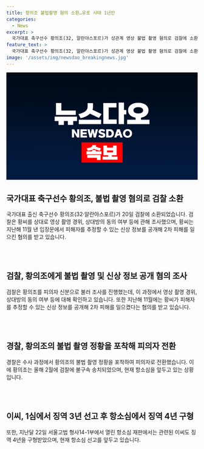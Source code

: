 ```yaml
---
title: 황의조 불법촬영 혐의 소환…유포 사태 1년만
categories:
  - News
excerpt: >
  국가대표 축구선수 황의조(32, 알란야스포르)가 성관계 영상 불법 촬영 혐의로 검찰에 소환됐다. 여성아동범죄조사1부는 황의조를 피의자로 소환해 성폭력처벌법 위반 등에 대해 조사 중이다. 황의조는 지난해 사생활을 불법 촬영한 것과 피해자를 추정할 수 있는 신상 정보를 공개한 혐의가 추가됐다. 또한, 전 연인과 모습을 올린 네티즌을 협박한 혐의를 경찰에 고소한 바 있다. 동영상을 올리고 협박한 이모(33)씨는 불법 촬영 정황이 포착돼 피의자로 조사되었다. 협박 혐의의 1심 선고를 앞두고 모두 항소했으며, 이씨에게는 징역 4년을 구형했다.
feature_text: >
  국가대표 축구선수 황의조(32, 알란야스포르)가 성관계 영상 불법 촬영 혐의로 검찰에 소환됐다. 여성아동범죄조사1부는 황의조를 피의자로 소환해 성폭력처벌법 위반 등에 대해 조사 중이다. 황의조는 지난해 사생활을 불법 촬영한 것과 피해자를 추정할 수 있는 신상 정보를 공개한 혐의가 추가됐다. 또한, 전 연인과 모습을 올린 네티즌을 협박한 혐의를 경찰에 고소한 바 있다. 동영상을 올리고 협박한 이모(33)씨는 불법 촬영 정황이 포착돼 피의자로 조사되었다. 협박 혐의의 1심 선고를 앞두고 모두 항소했으며, 이씨에게는 징역 4년을 구형했다.
image: '/assets/img/newsdao_breakingnews.jpg'
---
```


<p><img src="/assets/img/newsdao_breakingnews.jpg" alt="pcversion 속보" /></p>

<h2 data-ke-size="size26">국가대표 축구선수 황의조, 불법 촬영 혐의로 검찰 소환</h2>

<p data-ke-size="size16">국가대표 출신 축구선수 황의조(32‧알란야스포르)가 20일 검찰에 소환되었습니다. 검찰은 황씨를 상대로 영상 촬영 경위, 상대방의 동의 여부 등에 관해 조사했으며, 황씨는 지난해 11월 낸 입장문에서 피해자를 추정할 수 있는 신상 정보를 공개해 2차 피해를 일으킨 혐의를 받고 있습니다.</p>

<p><br>
<br></p>

<h2 data-ke-size="size26">검찰, 황의조에게 불법 촬영 및 신상 정보 공개 혐의 조사</h2>

<p data-ke-size="size16">검찰은 황의조를 피의자 신분으로 불러 조사를 진행했는데, 이 과정에서 영상 촬영 경위, 상대방의 동의 여부 등에 대해 확인하고 있습니다. 또한 지난해 11월에는 황씨가 피해자를 추정할 수 있는 신상 정보를 공개해 2차 피해를 일으켰다는 혐의를 받고 있습니다.</p>

<p><br>
<br></p>

<h2 data-ke-size="size26">경찰, 황의조의 불법 촬영 정황을 포착해 피의자 전환</h2>

<p data-ke-size="size16">경찰은 수사 과정에서 황의조의 불법 촬영 정황을 포착하여 피의자로 전환했습니다. 이에 황의조는 올해 2월에 검찰에 불구속 송치되었으며, 현재 항소심을 앞두고 있는 상황입니다.</p>

<p><br>
<br></p>

<h2 data-ke-size="size26">이씨, 1심에서 징역 3년 선고 후 항소심에서 징역 4년 구형</h2>

<p data-ke-size="size16">또한, 지난달 22일 서울고법 형사14-1부에서 열린 항소심 재판에서는 관련된 이씨도 징역 4년을 구형받았으며, 현재 항소심 선고를 앞두고 있습니다.</p>


